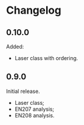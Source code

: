 # Changelog

## 0.10.0

Added:

* Laser class with ordering.

## 0.9.0

Initial release.

* Laser class;
* EN207 analysis;
* EN208 analysis.
